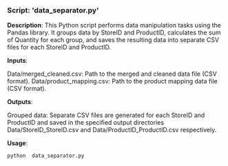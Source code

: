 ### Script: 'data_separator.py'
**Description**: This Python script performs data manipulation tasks using the Pandas library. It groups data by StoreID and ProductID, calculates the sum of Quantity for each group, and saves the resulting data into separate CSV files for each StoreID and ProductID.

**Inputs**:

Data/merged_cleaned.csv: Path to the merged and cleaned data file (CSV format).
Data/product_mapping.csv: Path to the product mapping data file (CSV format).

**Outputs**: 

Grouped data: Separate CSV files are generated for each StoreID and ProductID and saved in the specified output directories Data/StoreID_StoreID.csv and Data/ProductID_ProductID.csv respectively.

**Usage**: 
```bash
python  data_separator.py
```
